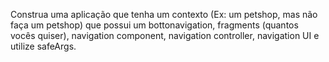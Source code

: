 Construa uma aplicação que tenha um contexto (Ex: um petshop, mas não faça um petshop) que possui um bottonavigation, fragments (quantos vocês quiser), navigation component, navigation controller, navigation UI e utilize safeArgs.
